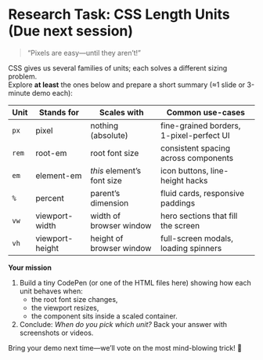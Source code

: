 # Research Task: CSS Length Units (Due next session)

> “Pixels are easy—until they aren’t!”

CSS gives us several families of units; each solves a different sizing problem.  
Explore **at least** the ones below and prepare a short summary (≈1 slide or 3-minute demo each):

| Unit | Stands for | Scales with | Common use-cases |
|------|------------|-------------|------------------|
| `px` | pixel      | nothing (absolute) | fine-grained borders, 1-pixel-perfect UI |
| `rem`| root-em    | root font size     | consistent spacing across components |
| `em` | element-em | *this* element’s font size | icon buttons, line-height hacks |
| `%`  | percent    | parent’s dimension | fluid cards, responsive paddings |
| `vw` | viewport-width | width of browser window | hero sections that fill the screen |
| `vh` | viewport-height| height of browser window | full-screen modals, loading spinners |

**Your mission**

1. Build a tiny CodePen (or one of the HTML files here) showing how each unit behaves when:
   - the root font size changes,
   - the viewport resizes,
   - the component sits inside a scaled container.
2. Conclude: *When do you pick which unit?* Back your answer with screenshots or videos.

Bring your demo next time—we’ll vote on the most mind-blowing trick! 🎉
